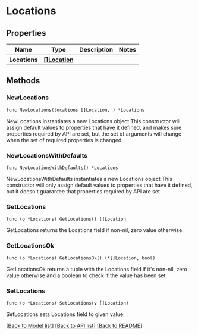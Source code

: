 # Locations

## Properties

Name | Type | Description | Notes
------------ | ------------- | ------------- | -------------
**Locations** | [**[]Location**](Location.md) |  | 

## Methods

### NewLocations

`func NewLocations(locations []Location, ) *Locations`

NewLocations instantiates a new Locations object
This constructor will assign default values to properties that have it defined,
and makes sure properties required by API are set, but the set of arguments
will change when the set of required properties is changed

### NewLocationsWithDefaults

`func NewLocationsWithDefaults() *Locations`

NewLocationsWithDefaults instantiates a new Locations object
This constructor will only assign default values to properties that have it defined,
but it doesn't guarantee that properties required by API are set

### GetLocations

`func (o *Locations) GetLocations() []Location`

GetLocations returns the Locations field if non-nil, zero value otherwise.

### GetLocationsOk

`func (o *Locations) GetLocationsOk() (*[]Location, bool)`

GetLocationsOk returns a tuple with the Locations field if it's non-nil, zero value otherwise
and a boolean to check if the value has been set.

### SetLocations

`func (o *Locations) SetLocations(v []Location)`

SetLocations sets Locations field to given value.



[[Back to Model list]](../README.md#documentation-for-models) [[Back to API list]](../README.md#documentation-for-api-endpoints) [[Back to README]](../README.md)


